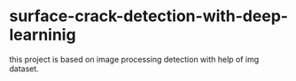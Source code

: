 # surface-crack-detection-with-deep-learninig
this project is based on image processing detection with help of img dataset. 
